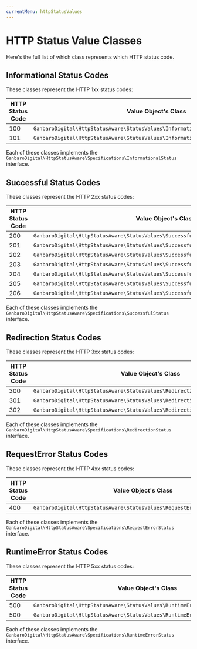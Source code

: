 ```yaml
---
currentMenu: httpStatusValues
---
```


# HTTP Status Value Classes

Here's the full list of which class represents which HTTP status code.

## Informational Status Codes

These classes represent the HTTP 1xx status codes:

HTTP Status Code | Value Object's Class
-----------------|--------------------
100 | `GanbaroDigital\HttpStatusAware\StatusValues\Informational\ContinueStatus`
101 | `GanbaroDigital\HttpStatusAware\StatusValues\Informational\SwitchingProtocolsStatus`

Each of these classes implements the `GanbaroDigital\HttpStatusAware\Specifications\InformationalStatus` interface.

## Successful Status Codes

These classes represent the HTTP 2xx status codes:

HTTP Status Code | Value Object's Class
-----------------|--------------------
200 | `GanbaroDigital\HttpStatusAware\StatusValues\Successful\OkStatus`
201 | `GanbaroDigital\HttpStatusAware\StatusValues\Successful\CreatedStatus`
202 | `GanbaroDigital\HttpStatusAware\StatusValues\Successful\AcceptedStatus`
203 | `GanbaroDigital\HttpStatusAware\StatusValues\Successful\NonAuthoritativeInformationStatus`
204 | `GanbaroDigital\HttpStatusAware\StatusValues\Successful\NoContentStatus`
205 | `GanbaroDigital\HttpStatusAware\StatusValues\Successful\ResetContentStatus`
206 | `GanbaroDigital\HttpStatusAware\StatusValues\Successful\PartialContentStatus`

Each of these classes implements the `GanbaroDigital\HttpStatusAware\Specifications\SuccessfulStatus` interface.

## Redirection Status Codes

These classes represent the HTTP 3xx status codes:

HTTP Status Code | Value Object's Class
-----------------|--------------------
300 | `GanbaroDigital\HttpStatusAware\StatusValues\Redirection\MultipleChoicesStatus`
301 | `GanbaroDigital\HttpStatusAware\StatusValues\Redirection\MovedPermanentlyStatus`
302 | `GanbaroDigital\HttpStatusAware\StatusValues\Redirection\FoundStatus`

Each of these classes implements the `GanbaroDigital\HttpStatusAware\Specifications\RedirectionStatus` interface.

## RequestError Status Codes

These classes represent the HTTP 4xx status codes:

HTTP Status Code | Value Object's Class
-----------------|--------------------
400 | `GanbaroDigital\HttpStatusAware\StatusValues\RequestError\BadRequestStatus`

Each of these classes implements the `GanbaroDigital\HttpStatusAware\Specifications\RequestErrorStatus` interface.

## RuntimeError Status Codes

These classes represent the HTTP 5xx status codes:

HTTP Status Code | Value Object's Class
-----------------|--------------------
500 | `GanbaroDigital\HttpStatusAware\StatusValues\RuntimeError\InternalServerError`
500 | `GanbaroDigital\HttpStatusAware\StatusValues\RuntimeError\UnexpectedError`

Each of these classes implements the `GanbaroDigital\HttpStatusAware\Specifications\RuntimeErrorStatus` interface.
